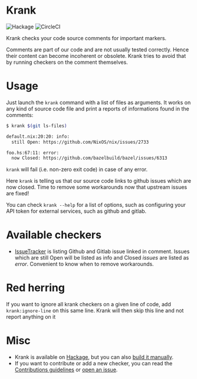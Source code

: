 # Krank

![Hackage](https://img.shields.io/hackage/v/krank)
![CircleCI](https://img.shields.io/circleci/build/github/guibou/krank)

Krank checks your code source comments for important markers.

Comments are part of our code and are not usually tested
correctly. Hence their content can become incoherent or
obsolete. Krank tries to avoid that by running checkers on the comment
themselves.

# Usage

Just launch the `krank` command with a list of files as arguments. It
works on any kind of source code file and print a reports of
informations found in the comments:

```bash
$ krank $(git ls-files)

default.nix:20:20: info:
  still Open: https://github.com/NixOS/nix/issues/2733

foo.hs:67:11: error:
  now Closed: https://github.com/bazelbuild/bazel/issues/6313
```

`krank` will fail (i.e. non-zero exit code) in case of any error.

Here `krank` is telling us that our source code links to github
issues which are now closed. Time to remove some workarounds now that
upstream issues are fixed!

You can check `krank --help` for a list of options, such as
configuring your API token for external services, such as github and
gitlab.

# Available checkers

- [IssueTracker](docs/Checkers/IssueTracker.md) is listing Github and
  Gitlab issue linked in comment. Issues which are still Open will be
  listed as info and Closed *issues* are listed as *error*. Convenient
  to know when to remove workarounds.

# Red herring

If you want to ignore all krank checkers on a given line of code, add `krank:ignore-line` on this
same line. Krank will then skip this line and not report anything on it

# Misc

- Krank is available on
  [Hackage](http://hackage.haskell.org/package/krank), but you can
  also [build it manually](HACKING.md).
- If you want to contribute or add a new checker, you can read the
  [Contributions guidelines](CONTRIBUTING.md) or [open an
  issue](https://github.com/guibou/krank/issues).
